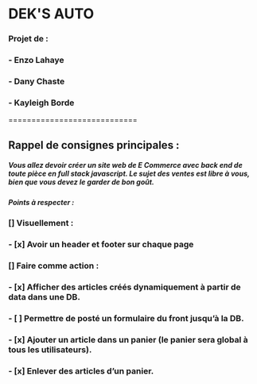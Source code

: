 # DEK'S AUTO

### Projet de : 
###     - Enzo Lahaye
###     - Dany Chaste
###     - Kayleigh Borde

============================

## Rappel de consignes principales :

##### Vous allez devoir créer un site web de E Commerce avec back end de toute pièce en full stack javascript. Le sujet des ventes est libre à vous, bien que vous devez le garder de bon goût.

##### Points à respecter : 

### [] Visuellement :
###         - [x] Avoir un header et footer sur chaque page

### [] Faire comme action :
###         - [x] Afficher des articles créés dynamiquement à partir de data dans une DB.
###         - [ ] Permettre de posté un formulaire du front jusqu’à la DB.
###         - [x] Ajouter un article dans un panier (le panier sera global à tous les utilisateurs).
###         - [x] Enlever des articles d’un panier. 



